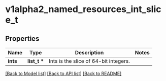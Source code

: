 # v1alpha2_named_resources_int_slice_t

## Properties
Name | Type | Description | Notes
------------ | ------------- | ------------- | -------------
**ints** | **list_t \*** | Ints is the slice of 64-bit integers. | 

[[Back to Model list]](../README.md#documentation-for-models) [[Back to API list]](../README.md#documentation-for-api-endpoints) [[Back to README]](../README.md)



